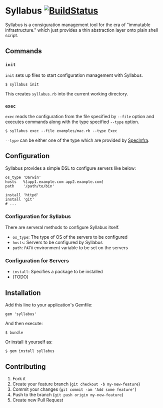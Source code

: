 # Syllabus [![BuildStatus](https://secure.travis-ci.org/kentaro/syllabus)](http://travis-ci.org/kentaro/syllabus)

Syllabus is a consiguration management tool for the era of "immutable infrastructure." which just provides a thin abstraction layer onto plain shell script.

## Commands

### `init`

`init` sets up files to start configuration management with Syllabus.

```
$ syllabus init
```

This creates `syllabus.rb` into the current working directory.

### `exec`

`exec` reads the configuration from the file specified by `--file` option and executes commands along with the type specified `--type` option.

```
$ syllabus exec --file examples/mac.rb --type Exec
```

`--type` can be either one of the type which are provided by [SpecInfra](https://github.com/mizzy/).

## Configuration

Syllabus provides a simple DSL to configure servers like below:

```
os_type 'Darwin'
hosts   %[app1.example.com app2.example.com]
path    '/path/to/bin'

install 'httpd'
install 'git'
# ...
```

### Configuration for Syllabus

There are serveral methods to configure Syllabus itself.

  * `os_type`: The type of OS of the servers to be configured
  * `hosts`: Servers to be configured by Syllabus
  * `path`: `PATH` environment variable to be set on the servers

### Configuration for Servers

  * `install`: Specifies a package to be installed
  * (TODO)

## Installation

Add this line to your application's Gemfile:

    gem 'syllabus'

And then execute:

    $ bundle

Or install it yourself as:

    $ gem install syllabus

## Contributing

1. Fork it
2. Create your feature branch (`git checkout -b my-new-feature`)
3. Commit your changes (`git commit -am 'Add some feature'`)
4. Push to the branch (`git push origin my-new-feature`)
5. Create new Pull Request
